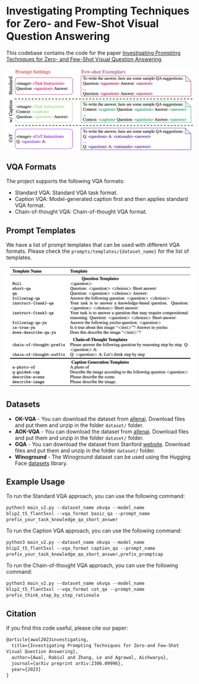 
# Investigating Prompting Techniques for Zero- and Few-Shot Visual Question Answering


This codebase contains the code for the paper [Investigating Prompting Techniques for Zero- and Few-Shot Visual Question Answering](https://arxiv.org/abs/2306.09996).

<img src="docs/vqa_prompt_teaser.png" alt="VQA Prompt Teaser" width="850"/>


## VQA Formats
The project supports the following VQA formats:

- Standard VQA: Standard VQA task format.
- Caption VQA: Model-generated caption first and then applies standard VQA format.
- Chain-of-thought VQA: Chain-of-thought VQA format.

## Prompt Templates
We have a list of prompt templates that can be used with different VQA formats. Please check the `prompts/templates/{dataset_name}` for the list of templates.

<img src="docs/vqa_prompt_templates.png" alt="VQA Prompt Templates" width="850"/>


## Datasets

- **OK-VQA** -  You can download the dataset from [allenai](https://okvqa.allenai.org/). Download files and put them and unzip in the folder `dataset/` folder.
- **AOK-VQA** -  You can download the dataset from [allenai](https://allenai.org/project/a-okvqa/home). Download files and put them and unzip in the folder `dataset/` folder.
- **GQA** - You can download the dataset from Stanford [website](https://cs.stanford.edu/people/dorarad/gqa/download.html). Download files and put them and unzip in the folder `dataset/` folder.
- **Winoground** -  The Winoground dataset can be used using the Hugging Face [datasets](https://huggingface.co/docs/datasets/index) library.

## Example Usage

To run the Standard VQA approach, you can use the following command:
```
python3 main_v2.py --dataset_name okvqa --model_name blip2_t5_flant5xxl --vqa_format basic_qa --prompt_name prefix_your_task_knowledge_qa_short_answer
``` 
To run the Caption VQA approach, you can use the following command:
```
python3 main_v2.py --dataset_name okvqa --model_name blip2_t5_flant5xxl --vqa_format caption_qa --prompt_name prefix_your_task_knowledge_qa_short_answer,prefix_promptcap
```

To run the Chain-of-thought VQA approach, you can use the following command:
```
python3 main_v2.py --dataset_name okvqa --model_name blip2_t5_flant5xxl --vqa_format cot_qa --prompt_name prefix_think_step_by_step_rationale
```


## Citation
If you find this code useful, please cite our paper:
```
@article{awal2023investigating,
  title={Investigating Prompting Techniques for Zero-and Few-Shot Visual Question Answering},
  author={Awal, Rabiul and Zhang, Le and Agrawal, Aishwarya},
  journal={arXiv preprint arXiv:2306.09996},
  year={2023}
}
```

